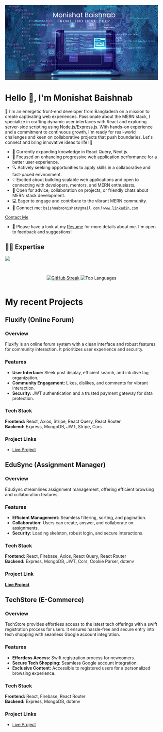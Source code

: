<div>
  <img src="https://raw.githubusercontent.com/monishatBaishnab/monishatBaishnab/main/github.jpg" />
</div>
<h1>Hello 👋, I'm Monishat Baishnab</h1>

👋 I'm an energetic front-end developer from Bangladesh on a mission to create captivating web experiences. Passionate about the MERN stack, I specialize in crafting dynamic user interfaces with React and exploring server-side scripting using Node.js/Express.js. With hands-on experience and a commitment to continuous growth, I'm ready for real-world challenges and keen on collaborative projects that push boundaries. Let's connect and bring innovative ideas to life! 🚀
- 🌱 Currently expanding knowledge in React Query, Next js.
- 🚀 Focused on enhancing progressive web application performance for a better user experience.
- 🔍 Actively seeking opportunities to apply skills in a collaborative and fast-paced environment.
- 💡 Excited about building scalable web applications and open to connecting with developers, mentors, and MERN enthusiasts.
- 🤝 Open for advice, collaboration on projects, or friendly chats about MERN stack development.
- 💻 Eager to engage and contribute to the vibrant MERN community.
- 📧 Connect me: `baishnabmonishat@gmail.com` / <a href='https://www.linkedin.com/in/monishat-baishnab666/'>`www.linkedin.com`</a>

[Contact Me](mailto:baishnabmonishat%40gmail.com)

- 📝 Please have a look at my <a href='https://drive.google.com/file/d/1fFCoha7beyLtg-OSpw9ZYAbnZfz3U-or/view?usp=sharing'>Resume</a> for more details about me. I'm open to feedback and suggestions!
  
## 👨‍💻 Expertise
<p>
  <div>
    <img src="https://skillicons.dev/icons?i=js,react,nodejs,express,mongodb,firebase,html,css,tailwindcss,bootstrap,sass,materialui" />
  </div>
</p>

<br />

<div style="display: flex; align-items: center; justify-content: center;">

[![GitHub Streak](https://streak-stats.demolab.com?user=monishatBaishnab&card_width=500&type=png)](https://git.io/streak-stats)
![Top Languages](https://github-readme-stats.vercel.app/api/top-langs?username=monishatbaishnab&show_icons=true&locale=en&layout=compact)

</div>

# My recent Projects

## Fluxify (Online Forum)

### Overview
Fluxify is an online forum system with a clean interface and robust features for community interaction. It prioritizes user experience and security.

### Features
- **User Interface:** Sleek post display, efficient search, and intuitive tag organization.
- **Community Engagement:** Likes, dislikes, and comments for vibrant interaction.
- **Security:** JWT authentication and a trusted payment gateway for data protection.

### Tech Stack
**Frontend:** React, Axios, Stripe, React Query, React Router  
**Backend:** Express, MongoDB, JWT, Stripe, Cors

### Project Links
- [Live Project](https://fluxify-72def.firebaseapp.com/)

## EduSync (Assignment Manager)

### Overview
EduSync streamlines assignment management, offering efficient browsing and collaboration features.

### Features
- **Efficient Management:** Seamless filtering, sorting, and pagination.
- **Collaboration:** Users can create, answer, and collaborate on assignments.
- **Security:** Loading skeleton, robust login, and secure interactions.

### Tech Stack
**Frontend:** React, Firebase, Axios, React Query, React Router  
**Backend:** Express, MongoDB, JWT, Cors, Cookie Parser, dotenv

### Project Link
[**Live Project**](https://edusync-7a3f5.web.app/)

## TechStore (E-Commerce)

### Overview
TechStore provides effortless access to the latest tech offerings with a swift registration process for users. It ensures hassle-free and secure entry into tech shopping with seamless Google account integration.

### Features
- **Effortless Access:** Swift registration process for newcomers.
- **Secure Tech Shopping:** Seamless Google account integration.
- **Exclusive Content:** Accessible to registered users for a personalized browsing experience.

### Tech Stack
**Frontend:** React, Firebase, React Router  
**Backend:** Express, MongoDB, dotenv

### Project Links
- [Live Project](https://techstore-aac9a.web.app/)

